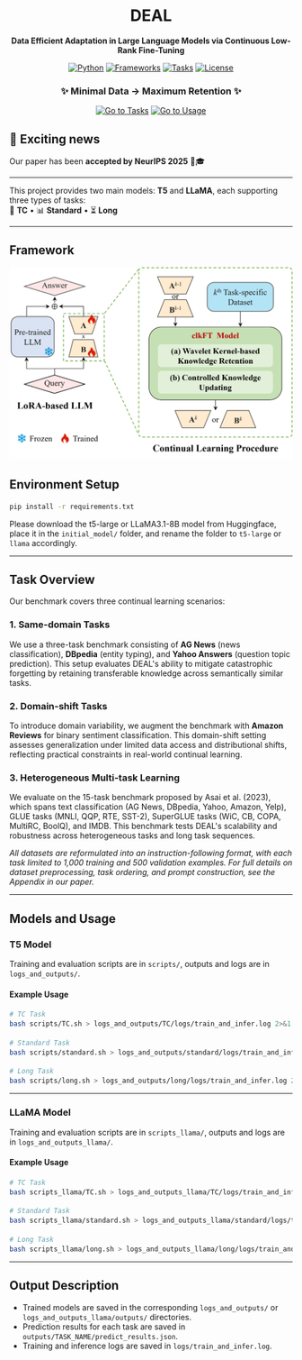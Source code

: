 
<h1 align="center">DEAL</h1>
<p align="center">
  <b>Data Efficient Adaptation in Large Language Models via Continuous Low-Rank Fine-Tuning</b>
</p>

<p align="center">
  <a href="#"><img alt="Python" src="https://img.shields.io/badge/Python-%E2%89%A53.10-blue"></a>
  <a href="#"><img alt="Frameworks" src="https://img.shields.io/badge/Models-T5%20%7C%20LLaMA-8A2BE2"></a>
  <a href="#"><img alt="Tasks" src="https://img.shields.io/badge/Tasks-TC%20%7C%20Standard%20%7C%20Long-ff8c00"></a>
  <a href="LICENSE"><img alt="License" src="https://img.shields.io/badge/License-MIT-black"></a>
</p>

<h3 align="center">✨ Minimal Data → Maximum Retention ✨</h3>

<p align="center">
  <a href="#task-overview"><img alt="Go to Tasks" src="https://img.shields.io/badge/Explore-Tasks-5cb85c"></a>
  <a href="#models-and-usage"><img alt="Go to Usage" src="https://img.shields.io/badge/Quickstart-Usage-1e90ff"></a>
</p>


## 📢 Exciting news  
Our paper has been **accepted by NeurIPS 2025** 🎉🎓  

---

This project provides two main models: **T5** and **LLaMA**, each supporting three types of tasks:  
🚀 **TC** • 📊 **Standard** • ⏳ **Long**

---

## Framework

<p align="center">
  <img src="figures/image.png" alt="Framework of DEAL" width="760">
</p>


## Environment Setup

```bash
pip install -r requirements.txt
```

Please download the t5-large or LLaMA3.1-8B model from Huggingface, place it in the `initial_model/` folder, and rename the folder to `t5-large` or `llama` accordingly.

---

## Task Overview

Our benchmark covers three continual learning scenarios:

### 1. Same-domain Tasks
We use a three-task benchmark consisting of **AG News** (news classification), **DBpedia** (entity typing), and **Yahoo Answers** (question topic prediction). This setup evaluates DEAL's ability to mitigate catastrophic forgetting by retaining transferable knowledge across semantically similar tasks.

### 2. Domain-shift Tasks
To introduce domain variability, we augment the benchmark with **Amazon Reviews** for binary sentiment classification. This domain-shift setting assesses generalization under limited data access and distributional shifts, reflecting practical constraints in real-world continual learning.

### 3. Heterogeneous Multi-task Learning
We evaluate on the 15-task benchmark proposed by Asai et al. (2023), which spans text classification (AG News, DBpedia, Yahoo, Amazon, Yelp), GLUE tasks (MNLI, QQP, RTE, SST-2), SuperGLUE tasks (WiC, CB, COPA, MultiRC, BoolQ), and IMDB. This benchmark tests DEAL's scalability and robustness across heterogeneous tasks and long task sequences.

*All datasets are reformulated into an instruction-following format, with each task limited to 1,000 training and 500 validation examples. For full details on dataset preprocessing, task ordering, and prompt construction, see the Appendix in our paper.*

---

## Models and Usage

### T5 Model

Training and evaluation scripts are in `scripts/`, outputs and logs are in `logs_and_outputs/`.

#### Example Usage

```bash
# TC Task
bash scripts/TC.sh > logs_and_outputs/TC/logs/train_and_infer.log 2>&1 &

# Standard Task
bash scripts/standard.sh > logs_and_outputs/standard/logs/train_and_infer.log 2>&1 &

# Long Task
bash scripts/long.sh > logs_and_outputs/long/logs/train_and_infer.log 2>&1 &
```

---

### LLaMA Model

Training and evaluation scripts are in `scripts_llama/`, outputs and logs are in `logs_and_outputs_llama/`.

#### Example Usage

```bash
# TC Task
bash scripts_llama/TC.sh > logs_and_outputs_llama/TC/logs/train_and_infer.log 2>&1 &

# Standard Task
bash scripts_llama/standard.sh > logs_and_outputs_llama/standard/logs/train_and_infer.log 2>&1 &

# Long Task
bash scripts_llama/long.sh > logs_and_outputs_llama/long/logs/train_and_infer.log 2>&1 &
```

---

## Output Description

- Trained models are saved in the corresponding `logs_and_outputs/` or `logs_and_outputs_llama/outputs/` directories.
- Prediction results for each task are saved in `outputs/TASK_NAME/predict_results.json`.
- Training and inference logs are saved in `logs/train_and_infer.log`.




